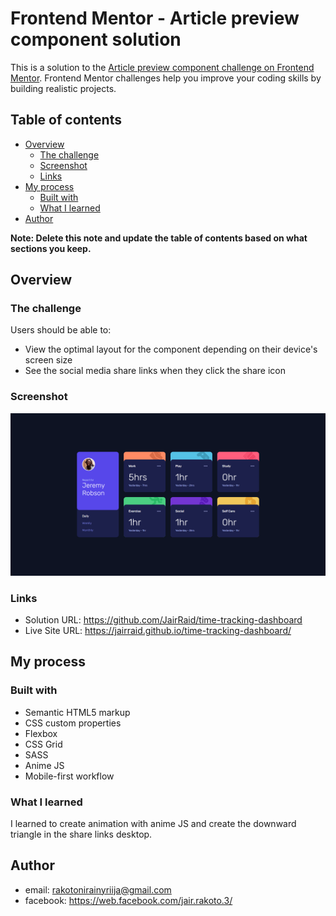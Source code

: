 # Frontend Mentor - Article preview component solution

This is a solution to the [Article preview component challenge on Frontend Mentor](https://www.frontendmentor.io/challenges/article-preview-component-dYBN_pYFT). Frontend Mentor challenges help you improve your coding skills by building realistic projects. 

## Table of contents

- [Overview](#overview)
  - [The challenge](#the-challenge)
  - [Screenshot](#screenshot)
  - [Links](#links)
- [My process](#my-process)
  - [Built with](#built-with)
  - [What I learned](#what-i-learned)
- [Author](#author)

**Note: Delete this note and update the table of contents based on what sections you keep.**

## Overview

### The challenge

Users should be able to:

- View the optimal layout for the component depending on their device's screen size
- See the social media share links when they click the share icon

### Screenshot

![](./screenshot.png)


### Links

- Solution URL: https://github.com/JairRaid/time-tracking-dashboard
- Live Site URL: https://jairraid.github.io/time-tracking-dashboard/

## My process

### Built with

- Semantic HTML5 markup
- CSS custom properties
- Flexbox
- CSS Grid
- SASS
- Anime JS
- Mobile-first workflow

### What I learned

I learned to create animation with anime JS and create the downward triangle in the share links desktop.

## Author

- email: rakotonirainyriija@gmail.com
- facebook: https://web.facebook.com/jair.rakoto.3/

